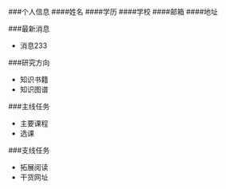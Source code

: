 ###个人信息
####姓名
####学历
####学校
####邮箱
####地址

###最新消息
- 消息233

###研究方向
- 知识书籍
- 知识图谱

###主线任务
- 主要课程
- 选课

###支线任务
- 拓展阅读
- 干货网址
